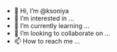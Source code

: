 - 👋 Hi, I’m @ksoniya
- 👀 I’m interested in ...
- 🌱 I’m currently learning ...
- 💞️ I’m looking to collaborate on ...
- 📫 How to reach me ...

<!---
ksoniya/ksoniya is a ✨ special ✨ repository because its `README.md` (this file) appears on your GitHub profile.
You can click the Preview link to take a look at your changes.
--->
